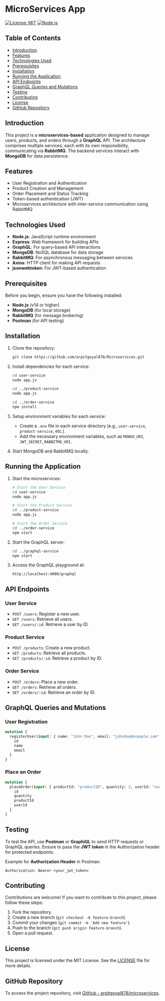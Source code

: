 # **MicroServices App**

[![License: MIT](https://img.shields.io/badge/License-MIT-yellow.svg)](https://opensource.org/licenses/MIT)
[![Node.js](https://img.shields.io/badge/Node.js-v14%2B-green)](https://nodejs.org/)

## **Table of Contents**
- [Introduction](#introduction)
- [Features](#features)
- [Technologies Used](#technologies-used)
- [Prerequisites](#prerequisites)
- [Installation](#installation)
- [Running the Application](#running-the-application)
- [API Endpoints](#api-endpoints)
- [GraphQL Queries and Mutations](#graphql-queries-and-mutations)
- [Testing](#testing)
- [Contributing](#contributing)
- [License](#license)
- [GitHub Repository](#github-repository)

## **Introduction**
This project is a **microservices-based** application designed to manage users, products, and orders through a **GraphQL** API. The architecture comprises multiple services, each with its own responsibility, communicating via **RabbitMQ**. The backend services interact with **MongoDB** for data persistence.

## **Features**
- User Registration and Authentication
- Product Creation and Management
- Order Placement and Status Tracking
- Token-based authentication (JWT)
- Microservices architecture with inter-service communication using RabbitMQ

## **Technologies Used**
- **Node.js**: JavaScript runtime environment
- **Express**: Web framework for building APIs
- **GraphQL**: For query-based API interactions
- **MongoDB**: NoSQL database for data storage
- **RabbitMQ**: For asynchronous messaging between services
- **Axios**: HTTP client for making API requests
- **jsonwebtoken**: For JWT-based authentication

## **Prerequisites**
Before you begin, ensure you have the following installed:
- **Node.js** (v14 or higher)
- **MongoDB** (for local storage)
- **RabbitMQ** (for message brokering)
- **Postman** (for API testing)

## **Installation**

1. Clone the repository:
   ```bash
   git clone https://github.com/arpitgoyal878/Microservices.git
   ```

2. Install dependencies for each service:
   ```bash
   cd user-service
   node app.js
   
   cd ../product-service
   node app.js
   
   cd ../order-service
   npm install
   ```

3. Setup environment variables for each service:
   - Create a `.env` file in each service directory (e.g., `user-service`, `product-service`, etc.).
   - Add the necessary environment variables, such as `MONGO_URI`, `JWT_SECRET`, `RABBITMQ_URI`.

4. Start MongoDB and RabbitMQ locally.

## **Running the Application**

1. Start the microservices:
   ```bash
   # Start the User Service
   cd user-service
   node app.js
   
   # Start the Product Service
   cd ../product-service
   node app.js
   
   # Start the Order Service
   cd ../order-service
   npm start
   ```

2. Start the GraphQL server:
   ```bash
   cd ../graphql-service
   npm start
   ```

3. Access the GraphQL playground at:
   ```
   http://localhost:4000/graphql
   ```

## **API Endpoints**

### User Service
- `POST /users`: Register a new user.
- `GET /users`: Retrieve all users.
- `GET /users/:id`: Retrieve a user by ID.

### Product Service
- `POST /products`: Create a new product.
- `GET /products`: Retrieve all products.
- `GET /products/:id`: Retrieve a product by ID.

### Order Service
- `POST /orders`: Place a new order.
- `GET /orders`: Retrieve all orders.
- `GET /orders/:id`: Retrieve an order by ID.

## **GraphQL Queries and Mutations**

### User Registration
```graphql
mutation {
  registerUser(input: { name: "John Doe", email: "johndoe@example.com", password: "password123" }) {
    id
    name
    email
  }
}
```

### Place an Order
```graphql
mutation {
  placeOrder(input: { productId: "productID", quantity: 3, userId: "userID" }) {
    id
    quantity
    productId
    userId
  }
}
```

## **Testing**

To test the API, use **Postman** or **GraphiQL** to send HTTP requests or GraphQL queries. Ensure to pass the **JWT token** in the Authorization header for protected endpoints.

Example for **Authorization Header** in Postman:
```
Authorization: Bearer <your_jwt_token>
```

## **Contributing**

Contributions are welcome! If you want to contribute to this project, please follow these steps:
1. Fork the repository.
2. Create a new branch (`git checkout -b feature-branch`).
3. Commit your changes (`git commit -m 'Add new feature'`).
4. Push to the branch (`git push origin feature-branch`).
5. Open a pull request.

## **License**
This project is licensed under the MIT License. See the [LICENSE](LICENSE) file for more details.

## **GitHub Repository**
To access the project repository, visit [GitHub - arpitgoyal878/microservices](https://github.com/arpitgoyal/microservices).
